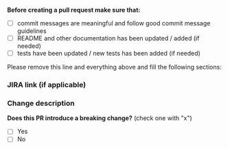 **Before creating a pull request make sure that:**

- [ ] commit messages are meaningful and follow good commit message guidelines
- [ ] README and other documentation has been updated / added (if needed)
- [ ] tests have been updated / new tests has been added (if needed)

Please remove this line and everything above and fill the following sections:


### JIRA link (if applicable) ###



### Change description ###



**Does this PR introduce a breaking change?** (check one with "x")

- [ ] Yes
- [ ] No
